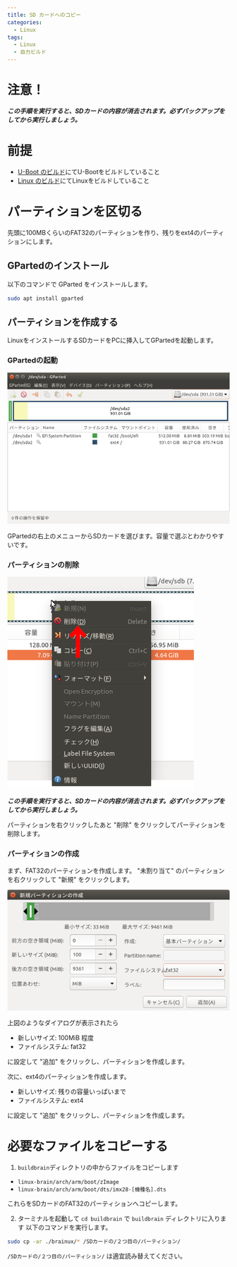 ```yaml
---
title: SD カードへのコピー
categories:
  - Linux
tags:
  - Linux
  - 自力ビルド
---
```



# 注意！
***この手順を実行すると、SDカードの内容が消去されます。必ずバックアップをしてから実行しましょう。***


# 前提
- [U-Boot のビルド](/u-boot/u-boot-build/)にてU-Bootをビルドしていること
- [Linux のビルド](/linux/linux-build/)にてLinuxをビルドしていること


# パーティションを区切る
先頭に100MBくらいのFAT32のパーティションを作り、残りをext4のパーティションにします。


## GPartedのインストール
以下のコマンドで GParted をインストールします。

```sh
sudo apt install gparted
```


## パーティションを作成する
LinuxをインストールするSDカードをPCに挿入してGPartedを起動します。


### GPartedの起動
![GParted起動画面](/assets/images/Launch-GParted.png)

GPartedの右上のメニューからSDカードを選びます。容量で選ぶとわかりやすいです。


### パーティションの削除
![パーティションの削除](/assets/images/partition-delete.png)

***この手順を実行すると、SDカードの内容が消去されます。必ずバックアップをしてから実行しましょう。***

パーティションを右クリックしたあと "削除" をクリックしてパーティションを削除します。


### パーティションの作成
まず、FAT32のパーティションを作成します。 "未割り当て" のパーティションを右クリックして "新規" をクリックします。

![新規パーティションの作成のダイアログ](/assets/images/create-partition-fat32.png)

上図のようなダイアログが表示されたら

- 新しいサイズ: 100MiB 程度
- ファイルシステム: fat32

に設定して "追加" をクリックし、パーティションを作成します。

次に、ext4のパーティションを作成します。

- 新しいサイズ: 残りの容量いっぱいまで
- ファイルシステム: ext4

に設定して "追加" をクリックし、パーティションを作成します。


# 必要なファイルをコピーする
1. `buildbrain`ディレクトリの中からファイルをコピーします

- `linux-brain/arch/arm/boot/zImage`
- `linux-brain/arch/arm/boot/dts/imx28-[機種名].dts`

これらをSDカードのFAT32のパーティションへコピーします。

2. ターミナルを起動して `cd buildbrain` で `buildbrain` ディレクトリに入ります
以下のコマンドを実行します。

```sh
sudo cp -ar ./brainux/* /SDカードの/２つ目の/パーティション/
```

`/SDカードの/２つ目の/パーティション/` は適宜読み替えてください。
